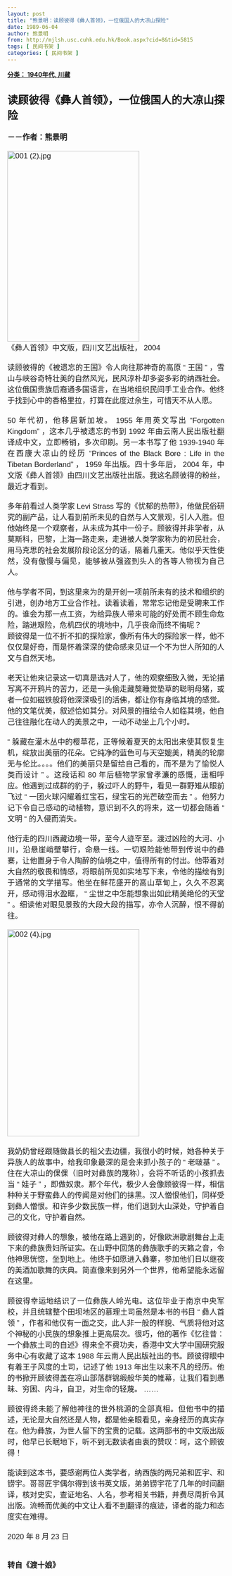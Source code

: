```yaml
---
layout: post
title: "熊景明：读顾彼得《彝人首领》，一位俄国人的大凉山探险"
date: 1989-06-04
author: 熊景明
from: http://mjlsh.usc.cuhk.edu.hk/Book.aspx?cid=8&tid=5815
tags: [ 民间书架 ]
categories: [ 民间书架 ]
---
```


<div style="margin: 15px 10px 10px 0px;">
 <div>
  <span id="ctl00_ContentPlaceHolder1_chapter1_SubjectLabel" style="font-weight:bold;text-decoration:underline;">
   分类： 1940年代, 川藏
  </span>
 </div>
 <div>
  <b>
   <font size="5">
    <br/>
   </font>
  </b>
 </div>
 <div>
  <p class="p2" style='margin: 0px; text-align: justify; font-variant-numeric: normal; font-variant-east-asian: normal; font-stretch: normal; line-height: normal; font-family: "PingFang SC";'>
   <b style="">
    <font size="5">
     读顾彼得《彝人首领》，一位俄国人的大凉山探险
    </font>
   </b>
  </p>
  <p class="p1" style="margin: 0px; text-align: justify; font-variant-numeric: normal; font-variant-east-asian: normal; font-stretch: normal; font-size: 17px; line-height: normal; font-family: Helvetica; min-height: 20px;">
   <b>
    <br/>
   </b>
  </p>
  <p class="p2" style='margin: 0px; text-align: justify; font-variant-numeric: normal; font-variant-east-asian: normal; font-stretch: normal; font-size: 17px; line-height: normal; font-family: "PingFang SC";'>
   <b>
    －－作者：熊景明
   </b>
  </p>
  <p class="p1" style="margin: 0px; text-align: justify; font-variant-numeric: normal; font-variant-east-asian: normal; font-stretch: normal; font-size: 17px; line-height: normal; font-family: Helvetica; min-height: 20px;">
   <br/>
  </p>
  <p class="p3" style="margin: 0px; text-align: justify; font-variant-numeric: normal; font-variant-east-asian: normal; font-stretch: normal; font-size: 17px; line-height: normal; font-family: Helvetica;">
   <img alt="001 (2).jpg" border="0" height="433" src="http://mjlsh.usc.cuhk.edu.hk/medias/contents/5815/001%20(2).jpg" width="300"/>
  </p>
  <p class="p2" style='margin: 0px; text-align: justify; font-variant-numeric: normal; font-variant-east-asian: normal; font-stretch: normal; font-size: 17px; line-height: normal; font-family: "PingFang SC";'>
   《彝人首领》中文版，四川文艺出版社，
   <span class="s1" style="font-variant-numeric: normal; font-variant-east-asian: normal; font-stretch: normal; line-height: normal; font-family: Helvetica;">
    2004
   </span>
  </p>
  <p class="p1" style="margin: 0px; text-align: justify; font-variant-numeric: normal; font-variant-east-asian: normal; font-stretch: normal; font-size: 17px; line-height: normal; font-family: Helvetica; min-height: 20px;">
   <br/>
  </p>
  <p class="p2" style='margin: 0px; text-align: justify; font-variant-numeric: normal; font-variant-east-asian: normal; font-stretch: normal; font-size: 17px; line-height: normal; font-family: "PingFang SC";'>
   读顾彼得的《被遗忘的王国》令人向往那神奇的高原
   <span class="s1" style="font-variant-numeric: normal; font-variant-east-asian: normal; font-stretch: normal; line-height: normal; font-family: Helvetica;">
    “
   </span>
   王国
   <span class="s1" style="font-variant-numeric: normal; font-variant-east-asian: normal; font-stretch: normal; line-height: normal; font-family: Helvetica;">
    ”
   </span>
   ，雪山与峡谷奇特壮美的自然风光，民风淳朴却多姿多彩的纳西社会。这位俄国贵族后裔通多国语言，在当地组织民间手工业合作。他终于找到心中的香格里拉，打算在此度过余生，可惜天不从人愿。
  </p>
  <p class="p1" style="margin: 0px; text-align: justify; font-variant-numeric: normal; font-variant-east-asian: normal; font-stretch: normal; font-size: 17px; line-height: normal; font-family: Helvetica; min-height: 20px;">
   <br/>
  </p>
  <p class="p2" style='margin: 0px; text-align: justify; font-variant-numeric: normal; font-variant-east-asian: normal; font-stretch: normal; font-size: 17px; line-height: normal; font-family: "PingFang SC";'>
   <span class="s1" style="font-variant-numeric: normal; font-variant-east-asian: normal; font-stretch: normal; line-height: normal; font-family: Helvetica;">
    50
   </span>
   年代初，他移居新加坡。
   <span class="s1" style="font-variant-numeric: normal; font-variant-east-asian: normal; font-stretch: normal; line-height: normal; font-family: Helvetica;">
    1955
   </span>
   年用英文写出
   <span class="s1" style="font-variant-numeric: normal; font-variant-east-asian: normal; font-stretch: normal; line-height: normal; font-family: Helvetica;">
    “Forgotten Kingdom”
   </span>
   ，这本几乎被遗忘的书到
   <span class="s1" style="font-variant-numeric: normal; font-variant-east-asian: normal; font-stretch: normal; line-height: normal; font-family: Helvetica;">
    1992
   </span>
   年由云南人民出版社翻译成中文，立即畅销，多次印刷。另一本书写了他
   <span class="s1" style="font-variant-numeric: normal; font-variant-east-asian: normal; font-stretch: normal; line-height: normal; font-family: Helvetica;">
    1939-1940
   </span>
   年在西康大凉山的经历
   <span class="s1" style="font-variant-numeric: normal; font-variant-east-asian: normal; font-stretch: normal; line-height: normal; font-family: Helvetica;">
    “Princes of the Black Bore : Life in the Tibetan Borderland”
   </span>
   ，
   <span class="s1" style="font-variant-numeric: normal; font-variant-east-asian: normal; font-stretch: normal; line-height: normal; font-family: Helvetica;">
    1959
   </span>
   年出版。四十多年后，
   <span class="s1" style="font-variant-numeric: normal; font-variant-east-asian: normal; font-stretch: normal; line-height: normal; font-family: Helvetica;">
    2004
   </span>
   年，中文版《彝人首领》由四川文艺出版社出版。我这名顾彼得的粉丝，最近才看到。
  </p>
  <p class="p1" style="margin: 0px; text-align: justify; font-variant-numeric: normal; font-variant-east-asian: normal; font-stretch: normal; font-size: 17px; line-height: normal; font-family: Helvetica; min-height: 20px;">
   <br/>
  </p>
  <p class="p2" style='margin: 0px; text-align: justify; font-variant-numeric: normal; font-variant-east-asian: normal; font-stretch: normal; font-size: 17px; line-height: normal; font-family: "PingFang SC";'>
   多年前看过人类学家
   <span class="s1" style="font-variant-numeric: normal; font-variant-east-asian: normal; font-stretch: normal; line-height: normal; font-family: Helvetica;">
    Levi
    <span class="Apple-converted-space">
    </span>
    Strass
   </span>
   写的《忧郁的热带》，他做民俗研究的副产品，让人看到前所未见的自然与人文景观，引人入胜。但他始终是一个观察者，从未成为其中一份子。顾彼得并非学者，从莫斯科，巴黎，上海一路走来，走进被人类学家称为的初民社会，用马克思的社会发展阶段论区分的话，隔着几重天。他似乎天性使然，没有傲慢与偏见，能够被从强盗到头人的各等人物视为自己人。
  </p>
  <p class="p1" style="margin: 0px; text-align: justify; font-variant-numeric: normal; font-variant-east-asian: normal; font-stretch: normal; font-size: 17px; line-height: normal; font-family: Helvetica; min-height: 20px;">
   <br/>
  </p>
  <p class="p2" style='margin: 0px; text-align: justify; font-variant-numeric: normal; font-variant-east-asian: normal; font-stretch: normal; font-size: 17px; line-height: normal; font-family: "PingFang SC";'>
   他与学者不同，到这里来为的是开创一项前所未有的技术和组织的引进，创办地方工业合作社。读着读着，常常忘记他是受聘来工作的。谁会为那一点工资，为给异族人带来可能的好处而不顾生命危险，踏进艰险，危机四伏的境地中，几乎丧命而终不悔呢？
  </p>
  <p class="p2" style='margin: 0px; text-align: justify; font-variant-numeric: normal; font-variant-east-asian: normal; font-stretch: normal; font-size: 17px; line-height: normal; font-family: "PingFang SC";'>
   顾彼得是一位不折不扣的探险家，像所有伟大的探险家一样，他不仅仅是好奇，而是怀着深深的使命感来见证一个不为世人所知的人文与自然天地。
  </p>
  <p class="p1" style="margin: 0px; text-align: justify; font-variant-numeric: normal; font-variant-east-asian: normal; font-stretch: normal; font-size: 17px; line-height: normal; font-family: Helvetica; min-height: 20px;">
   <br/>
  </p>
  <p class="p2" style='margin: 0px; text-align: justify; font-variant-numeric: normal; font-variant-east-asian: normal; font-stretch: normal; font-size: 17px; line-height: normal; font-family: "PingFang SC";'>
   老天让他来记录这一切真是选对人了，他的观察细致入微，无论描写离不开鸦片的苦力，还是一头偷走藏獒睡觉垫草的聪明母猪，或者一位如磁铁般将他深深吸引的活佛，都让你有身临其境的感觉。他的文笔优美，叙述恰如其分。对风景的描绘令人如临其境，他自己往往融化在动人的美景之中，一动不动坐上几个小时。
  </p>
  <p class="p1" style="margin: 0px; text-align: justify; font-variant-numeric: normal; font-variant-east-asian: normal; font-stretch: normal; font-size: 17px; line-height: normal; font-family: Helvetica; min-height: 20px;">
   <br/>
  </p>
  <p class="p2" style='margin: 0px; text-align: justify; font-variant-numeric: normal; font-variant-east-asian: normal; font-stretch: normal; font-size: 17px; line-height: normal; font-family: "PingFang SC";'>
   <span class="s1" style="font-variant-numeric: normal; font-variant-east-asian: normal; font-stretch: normal; line-height: normal; font-family: Helvetica;">
    “
   </span>
   躲藏在灌木丛中的樱草花，正等候着夏天的太阳出来使其恢复生机，绽放出美丽的花朵。它纯净的蓝色可与天空媲美，精美的轮廓无与伦比。。。。他们的美丽只是留给自己看的，而不是为了愉悦人类而设计
   <span class="s1" style="font-variant-numeric: normal; font-variant-east-asian: normal; font-stretch: normal; line-height: normal; font-family: Helvetica;">
    ”
   </span>
   。这段话和
   <span class="s1" style="font-variant-numeric: normal; font-variant-east-asian: normal; font-stretch: normal; line-height: normal; font-family: Helvetica;">
    80
   </span>
   年后植物学家曾孝濂的感慨，遥相呼应。他遇到过成群的豹子，躲过吓人的野牛，看见一群野雉从眼前飞过
   <span class="s1" style="font-variant-numeric: normal; font-variant-east-asian: normal; font-stretch: normal; line-height: normal; font-family: Helvetica;">
    “
   </span>
   一团火球闪耀着红宝石，绿宝石的光芒破空而去
   <span class="s1" style="font-variant-numeric: normal; font-variant-east-asian: normal; font-stretch: normal; line-height: normal; font-family: Helvetica;">
    ”
   </span>
   。他努力记下令自己感动的动植物，意识到不久的将来，这一切都会随着
   <span class="s1" style="font-variant-numeric: normal; font-variant-east-asian: normal; font-stretch: normal; line-height: normal; font-family: Helvetica;">
    “
   </span>
   文明
   <span class="s1" style="font-variant-numeric: normal; font-variant-east-asian: normal; font-stretch: normal; line-height: normal; font-family: Helvetica;">
    “
   </span>
   的入侵而消失。
  </p>
  <p class="p1" style="margin: 0px; text-align: justify; font-variant-numeric: normal; font-variant-east-asian: normal; font-stretch: normal; font-size: 17px; line-height: normal; font-family: Helvetica; min-height: 20px;">
   <br/>
  </p>
  <p class="p2" style='margin: 0px; text-align: justify; font-variant-numeric: normal; font-variant-east-asian: normal; font-stretch: normal; font-size: 17px; line-height: normal; font-family: "PingFang SC";'>
   他行走的四川西藏边境一带，至今人迹罕至。渡过凶险的大河、小川，沿悬崖峭壁攀行，命悬一线。一切艰险能他带到传说中的彝寨，让他置身于令人陶醉的仙境之中，值得所有的付出。他带着对大自然的敬畏和情感，将眼前所见如实地写下来，令他的描绘有别于通常的文学描写。他坐在鲜花盛开的高山草甸上，久久不忍离开，感动得泪水盈眶，
   <span class="s1" style="font-variant-numeric: normal; font-variant-east-asian: normal; font-stretch: normal; line-height: normal; font-family: Helvetica;">
    “
   </span>
   尘世之中怎能想象出如此精美绝伦的天堂
   <span class="s1" style="font-variant-numeric: normal; font-variant-east-asian: normal; font-stretch: normal; line-height: normal; font-family: Helvetica;">
    ”
   </span>
   。细读他对眼见景致的大段大段的描写，亦令人沉醉，恨不得前往。
  </p>
  <p class="p1" style="margin: 0px; text-align: justify; font-variant-numeric: normal; font-variant-east-asian: normal; font-stretch: normal; font-size: 17px; line-height: normal; font-family: Helvetica; min-height: 20px;">
   <br/>
  </p>
  <p class="p3" style="margin: 0px; text-align: justify; font-variant-numeric: normal; font-variant-east-asian: normal; font-stretch: normal; font-size: 17px; line-height: normal; font-family: Helvetica;">
   <img alt="002 (4).jpg" border="0" height="470" src="http://mjlsh.usc.cuhk.edu.hk/medias/contents/5815/002%20(4).jpg" width="300"/>
  </p>
  <p class="p1" style="margin: 0px; text-align: justify; font-variant-numeric: normal; font-variant-east-asian: normal; font-stretch: normal; font-size: 17px; line-height: normal; font-family: Helvetica; min-height: 20px;">
   <br/>
  </p>
  <p class="p2" style='margin: 0px; text-align: justify; font-variant-numeric: normal; font-variant-east-asian: normal; font-stretch: normal; font-size: 17px; line-height: normal; font-family: "PingFang SC";'>
   我奶奶曾经跟随做县长的祖父去边疆，我很小的时候，她各种关于异族人的故事中，给我印象最深的是会来抓小孩子的
   <span class="s1" style="font-variant-numeric: normal; font-variant-east-asian: normal; font-stretch: normal; line-height: normal; font-family: Helvetica;">
    “
   </span>
   老啵基
   <span class="s1" style="font-variant-numeric: normal; font-variant-east-asian: normal; font-stretch: normal; line-height: normal; font-family: Helvetica;">
    ”
   </span>
   。住在大凉山的倮倮（旧时对彝族的蔑称），会将不听话的小孩抓去当
   <span class="s1" style="font-variant-numeric: normal; font-variant-east-asian: normal; font-stretch: normal; line-height: normal; font-family: Helvetica;">
    “
   </span>
   娃子
   <span class="s1" style="font-variant-numeric: normal; font-variant-east-asian: normal; font-stretch: normal; line-height: normal; font-family: Helvetica;">
    ”
   </span>
   ，即做奴隶。那个年代，极少人会像顾彼得一样，相信种种关于野蛮彝人的传闻是对他们的抹黑。汉人憎恨他们，同样受到彝人憎恨。和许多少数民族一样，他们退到大山深处，守护着自己的文化，守护着自然。
  </p>
  <p class="p1" style="margin: 0px; text-align: justify; font-variant-numeric: normal; font-variant-east-asian: normal; font-stretch: normal; font-size: 17px; line-height: normal; font-family: Helvetica; min-height: 20px;">
   <br/>
  </p>
  <p class="p2" style='margin: 0px; text-align: justify; font-variant-numeric: normal; font-variant-east-asian: normal; font-stretch: normal; font-size: 17px; line-height: normal; font-family: "PingFang SC";'>
   顾彼得对彝人的想象，被他在路上遇到的，好像欧洲歌剧舞台上走下来的彝族贵妇所证实。在山野中回荡的彝族歌手的天籁之音，令他神思恍惚，坐到地上。他终于如愿进入彝寨，参加他们日以继夜的美酒加歌舞的庆典。简直像来到另外一个世界，他希望能永远留在这里。
  </p>
  <p class="p1" style="margin: 0px; text-align: justify; font-variant-numeric: normal; font-variant-east-asian: normal; font-stretch: normal; font-size: 17px; line-height: normal; font-family: Helvetica; min-height: 20px;">
   <br/>
  </p>
  <p class="p2" style='margin: 0px; text-align: justify; font-variant-numeric: normal; font-variant-east-asian: normal; font-stretch: normal; font-size: 17px; line-height: normal; font-family: "PingFang SC";'>
   顾彼得幸运地结识了一位彝族人岭光电。这位毕业于南京中央军校，并且统辖整个田坝地区的慕理土司虽然是本书的书目
   <span class="s1" style="font-variant-numeric: normal; font-variant-east-asian: normal; font-stretch: normal; line-height: normal; font-family: Helvetica;">
    “
   </span>
   彝人首领
   <span class="s1" style="font-variant-numeric: normal; font-variant-east-asian: normal; font-stretch: normal; line-height: normal; font-family: Helvetica;">
    ”
   </span>
   ，作者和他仅有一面之交，此人非一般的样貌、气质将他对这个神秘的小民族的想象推上更高层次。很巧，他的著作《忆往昔：一个彝族土司的自述》得来全不费功夫，香港中文大学中国研究服务中心有收藏了这本
   <span class="s1" style="font-variant-numeric: normal; font-variant-east-asian: normal; font-stretch: normal; line-height: normal; font-family: Helvetica;">
    1988
   </span>
   年云南人民出版社出的书。顾彼得眼中有着王子风度的土司，记述了他
   <span class="s1" style="font-variant-numeric: normal; font-variant-east-asian: normal; font-stretch: normal; line-height: normal; font-family: Helvetica;">
    1913
   </span>
   年出生以来不凡的经历。他的书掀开顾彼得盖在凉山部落群锦缎般华美的帷幕，让我们看到愚昧、穷困、内斗，自卫，对生命的轻蔑。
   <span class="s1" style="font-variant-numeric: normal; font-variant-east-asian: normal; font-stretch: normal; line-height: normal; font-family: Helvetica;">
    ……
   </span>
  </p>
  <p class="p1" style="margin: 0px; text-align: justify; font-variant-numeric: normal; font-variant-east-asian: normal; font-stretch: normal; font-size: 17px; line-height: normal; font-family: Helvetica; min-height: 20px;">
   <span class="Apple-converted-space">
   </span>
  </p>
  <p class="p2" style='margin: 0px; text-align: justify; font-variant-numeric: normal; font-variant-east-asian: normal; font-stretch: normal; font-size: 17px; line-height: normal; font-family: "PingFang SC";'>
   顾彼得终未能了解他神往的世外桃源的全部真相。但他书中的描述，无论是大自然还是人物，都是他亲眼看见，亲身经历的真实存在。他为彝族，为世人留下的宝贵的记载。这两部书的中文版出版时，他早已长眠地下，听不到无数读者由衷的赞叹：呵，这个顾彼得！
  </p>
  <p class="p1" style="margin: 0px; text-align: justify; font-variant-numeric: normal; font-variant-east-asian: normal; font-stretch: normal; font-size: 17px; line-height: normal; font-family: Helvetica; min-height: 20px;">
   <br/>
  </p>
  <p class="p2" style='margin: 0px; text-align: justify; font-variant-numeric: normal; font-variant-east-asian: normal; font-stretch: normal; font-size: 17px; line-height: normal; font-family: "PingFang SC";'>
   能读到这本书，要感谢两位人类学者，纳西族的两兄弟和匠宇、和铹宇。哥哥匠宇偶尔得到该书英文版，弟弟铹宇花了几年的时间翻译，核对史实，查证地名、人名，参考相关书籍，并费尽周折令其出版。流畅而优美的中文让人看不到翻译的痕迹，译者的能力和态度实在难得。
  </p>
  <p class="p1" style="margin: 0px; text-align: justify; font-variant-numeric: normal; font-variant-east-asian: normal; font-stretch: normal; font-size: 17px; line-height: normal; font-family: Helvetica; min-height: 20px;">
   <br/>
  </p>
  <p class="p3" style="margin: 0px; text-align: justify; font-variant-numeric: normal; font-variant-east-asian: normal; font-stretch: normal; font-size: 17px; line-height: normal; font-family: Helvetica;">
   2020
   <span class="s2" style='font-variant-numeric: normal; font-variant-east-asian: normal; font-stretch: normal; line-height: normal; font-family: "PingFang SC";'>
    年
   </span>
   8
   <span class="s2" style='font-variant-numeric: normal; font-variant-east-asian: normal; font-stretch: normal; line-height: normal; font-family: "PingFang SC";'>
    月
   </span>
   23
   <span class="s2" style='font-variant-numeric: normal; font-variant-east-asian: normal; font-stretch: normal; line-height: normal; font-family: "PingFang SC";'>
    日
   </span>
  </p>
  <p class="p1" style="margin: 0px; text-align: justify; font-variant-numeric: normal; font-variant-east-asian: normal; font-stretch: normal; font-size: 17px; line-height: normal; font-family: Helvetica; min-height: 20px;">
   <br/>
  </p>
  <p class="p1" style="margin: 0px; text-align: justify; font-variant-numeric: normal; font-variant-east-asian: normal; font-stretch: normal; font-size: 17px; line-height: normal; font-family: Helvetica; min-height: 20px;">
   <b>
    <br/>
   </b>
  </p>
  <p class="p2" style='margin: 0px; text-align: justify; font-variant-numeric: normal; font-variant-east-asian: normal; font-stretch: normal; font-size: 17px; line-height: normal; font-family: "PingFang SC";'>
   <b>
    转自《渡十娘》
   </b>
  </p>
 </div>
</div>

